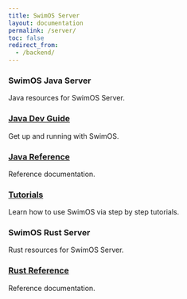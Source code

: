 ```yaml
---
title: SwimOS Server
layout: documentation
permalink: /server/
toc: false
redirect_from:
  - /backend/
---
```


<div class="not-prose py-6 sm:py-8 space-y-16">
  <div>
    <!-- Group header -->
    <div class="max-w-2xl mb-8">
      <h3 class="flex items-center text-2xl sm:text-3xl font-semibold leading-8 text-kaimurasaki-800">SwimOS Java Server</h3>
      <div class="mt-2 text-lg leading-8 text-kaimurasaki-700">Java resources for SwimOS Server.</div>
    </div>
    <!-- Group items -->
    <div class="grid grid-cols-1 lg:grid-cols-2 gap-x-4 gap-y-8">
      <article class="group/doc relative w-full max-w-xl flex rounded-lg shadow-sm shadow-swim-dark-blue/40 hover:filter-none hover:shadow-md hover:shadow-swim-blue transition-[filter] ease-out ">
        <div class="grow p-6 bg-white group-hover/post:bg-swim-dark-blue transition ease-out rounded-lg">
          <h3 class="text-lg font-semibold leading-6 text-swim-dark-blue group-hover/post:text-white transition ease-out">
            <a href="{% link _java-server-devguide/index.md %}"><span class="absolute inset-0"></span>Java Dev Guide</a>
          </h3>
          <div class="mt-4 line-clamp-3 text-sm leading-6 text-kaimurasaki-800 group-hover/post:text-kaimurasaki-900 transition ease-out">Get up and running with SwimOS.</div>
        </div>
      </article>
      <article class="group/doc relative w-full max-w-xl flex rounded-lg shadow-sm shadow-swim-dark-blue/40 hover:filter-none hover:shadow-md hover:shadow-swim-blue transition-[filter] ease-out ">
        <div class="grow p-6 bg-white group-hover/post:bg-swim-dark-blue transition ease-out rounded-lg">
          <h3 class="text-lg font-semibold leading-6 text-swim-dark-blue group-hover/post:text-white transition ease-out">
            <a href="{% link _java-server/index.md %}"><span class="absolute inset-0"></span>Java Reference</a>
          </h3>
          <div class="mt-4 line-clamp-3 text-sm leading-6 text-kaimurasaki-800 group-hover/post:text-kaimurasaki-900 transition ease-out">Reference documentation.</div>
        </div>
      </article>
      <article class="group/doc relative w-full max-w-xl flex rounded-lg shadow-sm shadow-swim-dark-blue/40 hover:filter-none hover:shadow-md hover:shadow-swim-blue transition-[filter] ease-out ">
        <div class="grow p-6 bg-white group-hover/post:bg-swim-dark-blue transition ease-out rounded-lg">
          <h3 class="text-lg font-semibold leading-6 text-swim-dark-blue group-hover/post:text-white transition ease-out">
            <a href="{% link _java-server-tutorials/index.md %}"><span class="absolute inset-0"></span>Tutorials</a>
          </h3>
          <div class="mt-4 line-clamp-3 text-sm leading-6 text-kaimurasaki-800 group-hover/post:text-kaimurasaki-900 transition ease-out">Learn how to use SwimOS via step by step tutorials.</div>
        </div>
      </article>
    </div>
  </div>
    <div>
    <!-- Group header -->
    <div class="max-w-2xl mb-8">
      <h3 class="flex items-center text-2xl sm:text-3xl font-semibold leading-8 text-kaimurasaki-800">SwimOS Rust Server</h3>
      <div class="mt-2 text-lg leading-8 text-kaimurasaki-700">Rust resources for SwimOS Server.</div>
    </div>
    <!-- Group items -->
    <div class="grid grid-cols-1 lg:grid-cols-2 gap-x-4 gap-y-8">
      <!-- <article class="group/doc relative w-full max-w-xl flex rounded-lg shadow-sm shadow-swim-dark-blue/40 hover:filter-none hover:shadow-md hover:shadow-swim-blue transition-[filter] ease-out ">
        <div class="grow p-6 bg-white group-hover/post:bg-swim-dark-blue transition ease-out rounded-lg">
          <h3 class="text-lg font-semibold leading-6 text-swim-dark-blue group-hover/post:text-white transition ease-out">
            <a href="{% link _rust-server-devguide/index.md %}"><span class="absolute inset-0"></span>Rust Dev Guide</a>
          </h3>
          <div class="mt-4 line-clamp-3 text-sm leading-6 text-kaimurasaki-800 group-hover/post:text-kaimurasaki-900 transition ease-out">Get up and running with SwimOS.</div>
        </div>
      </article> -->
      <article class="group/doc relative w-full max-w-xl flex rounded-lg shadow-sm shadow-swim-dark-blue/40 hover:filter-none hover:shadow-md hover:shadow-swim-blue transition-[filter] ease-out ">
        <div class="grow p-6 bg-white group-hover/post:bg-swim-dark-blue transition ease-out rounded-lg">
          <h3 class="text-lg font-semibold leading-6 text-swim-dark-blue group-hover/post:text-white transition ease-out">
            <a href="{% link _rust-server/index.md %}"><span class="absolute inset-0"></span>Rust Reference</a>
          </h3>
          <div class="mt-4 line-clamp-3 text-sm leading-6 text-kaimurasaki-800 group-hover/post:text-kaimurasaki-900 transition ease-out">Reference documentation.</div>
        </div>
      </article>
      <!-- <article class="group/doc relative w-full max-w-xl flex rounded-lg shadow-sm shadow-swim-dark-blue/40 hover:filter-none hover:shadow-md hover:shadow-swim-blue transition-[filter] ease-out ">
        <div class="grow p-6 bg-white group-hover/post:bg-swim-dark-blue transition ease-out rounded-lg">
          <h3 class="text-lg font-semibold leading-6 text-swim-dark-blue group-hover/post:text-white transition ease-out">
            <a href="{% link _java-server-tutorials/index.md %}"><span class="absolute inset-0"></span>Rust Tutorials</a>
          </h3>
          <div class="mt-4 line-clamp-3 text-sm leading-6 text-kaimurasaki-800 group-hover/post:text-kaimurasaki-900 transition ease-out">Learn how to use SwimOS via step by step tutorials.</div>
        </div>
      </article> -->
    </div>
  </div>
</div>
